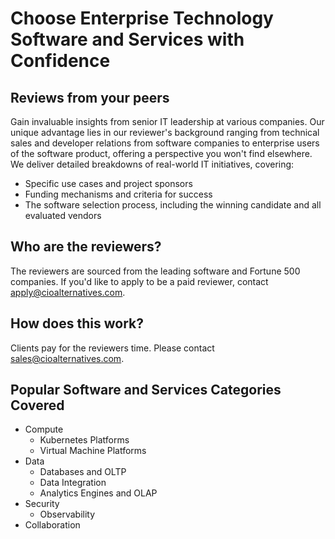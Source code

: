 <h1>Choose Enterprise Technology Software and Services with Confidence</h1>

<h2>Reviews from your peers</h2>

Gain invaluable insights from senior IT leadership at various companies. Our unique advantage lies in our reviewer's background ranging from technical sales and developer relations from software companies to enterprise users of the software product, offering a perspective you won't find elsewhere. We deliver detailed breakdowns of real-world IT initiatives, covering:

* Specific use cases and project sponsors
* Funding mechanisms and criteria for success
* The software selection process, including the winning candidate and all evaluated vendors

<h2>Who are the reviewers?</h2>

The reviewers are sourced from the leading software and Fortune 500 companies.  If you'd like to apply to be a paid reviewer, contact apply@cioalternatives.com. 

<h2>How does this work?</h2>

Clients pay for the reviewers time.  Please contact sales@cioalternatives.com. 

<h2>Popular Software and Services Categories Covered</h2>

* Compute
  * Kubernetes Platforms
  * Virtual Machine Platforms
* Data
  * Databases and OLTP
  * Data Integration
  * Analytics Engines and OLAP
* Security
  * Observability   
* Collaboration
